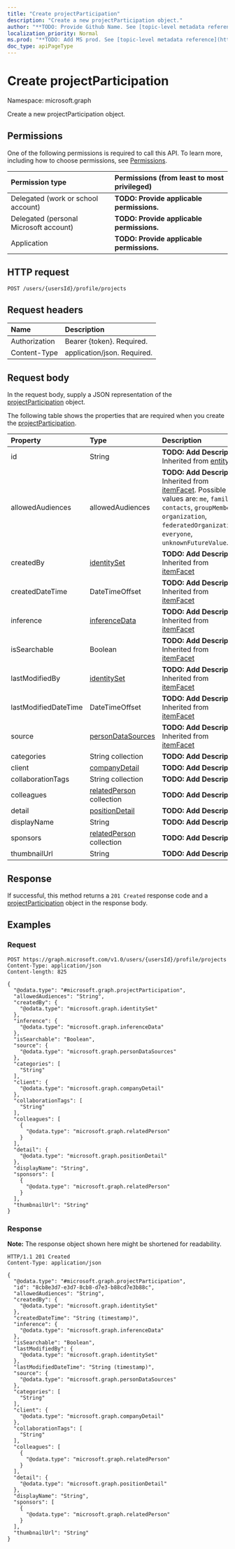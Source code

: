 ```yaml
---
title: "Create projectParticipation"
description: "Create a new projectParticipation object."
author: "**TODO: Provide Github Name. See [topic-level metadata reference](https://msgo.azurewebsites.net/add/document/guidelines/metadata.html#topic-level-metadata)**"
localization_priority: Normal
ms.prod: "**TODO: Add MS prod. See [topic-level metadata reference](https://msgo.azurewebsites.net/add/document/guidelines/metadata.html#topic-level-metadata)**"
doc_type: apiPageType
---
```


# Create projectParticipation
Namespace: microsoft.graph



Create a new projectParticipation object.

## Permissions
One of the following permissions is required to call this API. To learn more, including how to choose permissions, see [Permissions](/graph/permissions-reference).

|Permission type|Permissions (from least to most privileged)|
|:---|:---|
|Delegated (work or school account)|**TODO: Provide applicable permissions.**|
|Delegated (personal Microsoft account)|**TODO: Provide applicable permissions.**|
|Application|**TODO: Provide applicable permissions.**|

## HTTP request

<!-- {
  "blockType": "ignored"
}
-->
``` http
POST /users/{usersId}/profile/projects
```

## Request headers
|Name|Description|
|:---|:---|
|Authorization|Bearer {token}. Required.|
|Content-Type|application/json. Required.|

## Request body
In the request body, supply a JSON representation of the [projectParticipation](../resources/projectparticipation.md) object.

The following table shows the properties that are required when you create the [projectParticipation](../resources/projectparticipation.md).

|Property|Type|Description|
|:---|:---|:---|
|id|String|**TODO: Add Description** Inherited from [entity](../resources/entity.md)|
|allowedAudiences|allowedAudiences|**TODO: Add Description** Inherited from [itemFacet](../resources/itemfacet.md). Possible values are: `me`, `family`, `contacts`, `groupMembers`, `organization`, `federatedOrganizations`, `everyone`, `unknownFutureValue`.|
|createdBy|[identitySet](../resources/identityset.md)|**TODO: Add Description** Inherited from [itemFacet](../resources/itemfacet.md)|
|createdDateTime|DateTimeOffset|**TODO: Add Description** Inherited from [itemFacet](../resources/itemfacet.md)|
|inference|[inferenceData](../resources/inferencedata.md)|**TODO: Add Description** Inherited from [itemFacet](../resources/itemfacet.md)|
|isSearchable|Boolean|**TODO: Add Description** Inherited from [itemFacet](../resources/itemfacet.md)|
|lastModifiedBy|[identitySet](../resources/identityset.md)|**TODO: Add Description** Inherited from [itemFacet](../resources/itemfacet.md)|
|lastModifiedDateTime|DateTimeOffset|**TODO: Add Description** Inherited from [itemFacet](../resources/itemfacet.md)|
|source|[personDataSources](../resources/persondatasources.md)|**TODO: Add Description** Inherited from [itemFacet](../resources/itemfacet.md)|
|categories|String collection|**TODO: Add Description**|
|client|[companyDetail](../resources/companydetail.md)|**TODO: Add Description**|
|collaborationTags|String collection|**TODO: Add Description**|
|colleagues|[relatedPerson](../resources/relatedperson.md) collection|**TODO: Add Description**|
|detail|[positionDetail](../resources/positiondetail.md)|**TODO: Add Description**|
|displayName|String|**TODO: Add Description**|
|sponsors|[relatedPerson](../resources/relatedperson.md) collection|**TODO: Add Description**|
|thumbnailUrl|String|**TODO: Add Description**|



## Response

If successful, this method returns a `201 Created` response code and a [projectParticipation](../resources/projectparticipation.md) object in the response body.

## Examples

### Request
<!-- {
  "blockType": "request",
  "name": "create_projectparticipation_from_"
}
-->
``` http
POST https://graph.microsoft.com/v1.0/users/{usersId}/profile/projects
Content-Type: application/json
Content-length: 825

{
  "@odata.type": "#microsoft.graph.projectParticipation",
  "allowedAudiences": "String",
  "createdBy": {
    "@odata.type": "microsoft.graph.identitySet"
  },
  "inference": {
    "@odata.type": "microsoft.graph.inferenceData"
  },
  "isSearchable": "Boolean",
  "source": {
    "@odata.type": "microsoft.graph.personDataSources"
  },
  "categories": [
    "String"
  ],
  "client": {
    "@odata.type": "microsoft.graph.companyDetail"
  },
  "collaborationTags": [
    "String"
  ],
  "colleagues": [
    {
      "@odata.type": "microsoft.graph.relatedPerson"
    }
  ],
  "detail": {
    "@odata.type": "microsoft.graph.positionDetail"
  },
  "displayName": "String",
  "sponsors": [
    {
      "@odata.type": "microsoft.graph.relatedPerson"
    }
  ],
  "thumbnailUrl": "String"
}
```


### Response
**Note:** The response object shown here might be shortened for readability.
<!-- {
  "blockType": "response",
  "truncated": true,
  "@odata.type": "microsoft.graph.projectParticipation"
}
-->
``` http
HTTP/1.1 201 Created
Content-Type: application/json

{
  "@odata.type": "#microsoft.graph.projectParticipation",
  "id": "8cb8e3d7-e3d7-8cb8-d7e3-b88cd7e3b88c",
  "allowedAudiences": "String",
  "createdBy": {
    "@odata.type": "microsoft.graph.identitySet"
  },
  "createdDateTime": "String (timestamp)",
  "inference": {
    "@odata.type": "microsoft.graph.inferenceData"
  },
  "isSearchable": "Boolean",
  "lastModifiedBy": {
    "@odata.type": "microsoft.graph.identitySet"
  },
  "lastModifiedDateTime": "String (timestamp)",
  "source": {
    "@odata.type": "microsoft.graph.personDataSources"
  },
  "categories": [
    "String"
  ],
  "client": {
    "@odata.type": "microsoft.graph.companyDetail"
  },
  "collaborationTags": [
    "String"
  ],
  "colleagues": [
    {
      "@odata.type": "microsoft.graph.relatedPerson"
    }
  ],
  "detail": {
    "@odata.type": "microsoft.graph.positionDetail"
  },
  "displayName": "String",
  "sponsors": [
    {
      "@odata.type": "microsoft.graph.relatedPerson"
    }
  ],
  "thumbnailUrl": "String"
}
```

